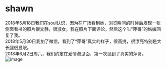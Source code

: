 # shawn
2018年5月18日我们在soul认识，因为在广场看到她，浏览瞬间的时候后发现一张侧面看书的照片很文静，很淑女，我在照片下面评论，然后这个叫“萍哥”的姑娘回复了我。 </br>
2018年5月30日我加了微信，看到了“萍哥”真实的样子，很高挑，很漂亮特别是大长腿很显眼。</br>
2018年6月2日周六，我们约定在爱情海见面，第一次见到了真实的萍哥。</br>
![image](http://github.com/shawnHsx/readme_add_pic/raw/master/imgs/fullsizeoutput_1d0.jpeg)

